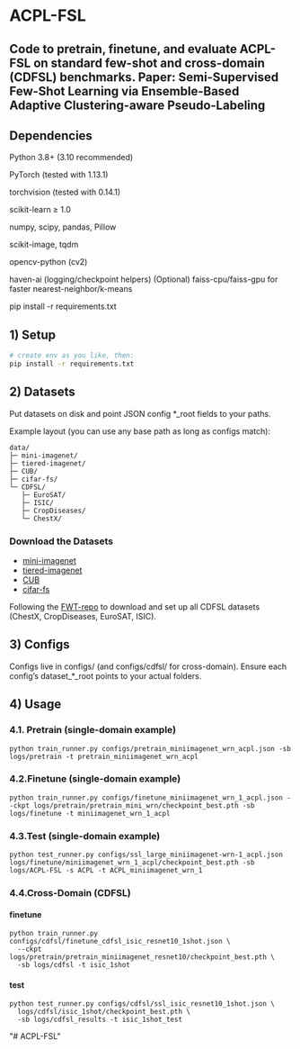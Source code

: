 # ACPL-FSL

Code to pretrain, finetune, and evaluate ACPL-FSL on standard few-shot and cross-domain (CDFSL) benchmarks.
Paper: Semi-Supervised Few-Shot Learning via Ensemble-Based Adaptive Clustering-aware Pseudo-Labeling
---

## Dependencies

Python 3.8+ (3.10 recommended)

PyTorch (tested with 1.13.1)

torchvision (tested with 0.14.1)

scikit-learn ≥ 1.0

numpy, scipy, pandas, Pillow

scikit-image, tqdm

opencv-python (cv2)

haven-ai (logging/checkpoint helpers)
(Optional) faiss-cpu/faiss-gpu for faster nearest-neighbor/k-means 

pip install -r requirements.txt


## 1) Setup

```bash
# create env as you like, then:
pip install -r requirements.txt
```


## 2) Datasets

Put datasets on disk and point JSON config *_root fields to your paths.

Example layout (you can use any base path as long as configs match):
```
data/
├─ mini-imagenet/
├─ tiered-imagenet/
├─ CUB/
├─ cifar-fs/
└─ CDFSL/
   ├─ EuroSAT/
   ├─ ISIC/
   ├─ CropDiseases/
   └─ ChestX/
```

### Download the Datasets

* [mini-imagenet](https://github.com/renmengye/few-shot-ssl-public#miniimagenet) 
* [tiered-imagenet](https://github.com/renmengye/few-shot-ssl-public#tieredimagenet)
* [CUB](https://github.com/wyharveychen/CloserLookFewShot/tree/master/filelists/CUB)
* [cifar-fs](https://github.com/bertinetto/r2d2#cifar-fs)

Following the [FWT-repo](https://github.com/hytseng0509/CrossDomainFewShot) to download and set up all CDFSL datasets (ChestX, CropDiseases, EuroSAT, ISIC).

## 3) Configs

Configs live in configs/ (and configs/cdfsl/ for cross-domain).
Ensure each config’s dataset_*_root points to your actual folders.


## 4) Usage

### 4.1. Pretrain (single-domain example)
```
python train_runner.py configs/pretrain_miniimagenet_wrn_acpl.json -sb logs/pretrain -t pretrain_miniimagenet_wrn_acpl
```
### 4.2.Finetune (single-domain example)
```
python train_runner.py configs/finetune_miniimagenet_wrn_1_acpl.json --ckpt logs/pretrain/pretrain_mini_wrn/checkpoint_best.pth -sb logs/finetune -t miniimagenet_wrn_1_acpl
```
### 4.3.Test (single-domain example)
```
python test_runner.py configs/ssl_large_miniimagenet-wrn-1_acpl.json logs/finetune/miniimagenet_wrn_1_acpl/checkpoint_best.pth -sb logs/ACPL-FSL -s ACPL -t ACPL_miniimagenet_wrn_1
```
### 4.4.Cross-Domain (CDFSL)

#### finetune
```
python train_runner.py configs/cdfsl/finetune_cdfsl_isic_resnet10_1shot.json \
  --ckpt logs/pretrain/pretrain_miniimagenet_resnet10/checkpoint_best.pth \
  -sb logs/cdfsl -t isic_1shot
```
#### test
```
python test_runner.py configs/cdfsl/ssl_isic_resnet10_1shot.json \
  logs/cdfsl/isic_1shot/checkpoint_best.pth \
  -sb logs/cdfsl_results -t isic_1shot_test
```

"# ACPL-FSL" 
